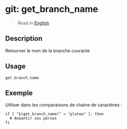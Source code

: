 # git: get_branch_name

> Read in [English](/docs/en/helpers/git/get_branch_name.md)

## Description

Retourner le nom de la branche courante

## Usage

```shell
get_branch_name
```

## Exemple

Utiliser dans les comparaisons de chaine de caractères :

```shell
if [ "$(get_branch_name)" = "platea" ]; then
  # Anéantir ces perses
fi
```
